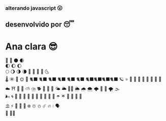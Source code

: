 ### alterando javascript :open_mouth:
## desenvolvido por :sleeping: 
# Ana clara :sunglasses:
:eyes:
:carousel_horse:
:new_moon:		:waxing_crescent_moon:	
		:first_quarter_moon:		:moon:
:waxing_gibbous_moon:	
	:full_moon:		:waning_gibbous_moon:	:last_quarter_moon:		:waning_crescent_moon:	 :jack_o_lantern:
		:crescent_moon:	:new_moon_with_face:
		:first_quarter_moon_with_face:		:last_quarter_moon_with_face:	
		:thermometer:		:sunny:	
		:full_moon_with_face:		:sun_with_face:	:bamboo:  :black_cat: :black_cat: :black_cat: :black_cat: :black_cat: :black_cat: :black_cat::black_cat::black_cat::black_cat:
		:ringed_planet:		:star:  :red_envelope: :fish_cake: :dango: :snail:
		:star2:	:stars:	 :wolf:
		:milky_way:		:cloud:	 :shinto_shrine: :mosque: :amphora:
	:partly_sunny:	:cloud_with_lightning_and_rain:	 :dog2: :japanese_goblin: :japanese_goblin: :japanese_goblin:
		:sun_behind_small_cloud:		:sun_behind_large_cloud: :mage_man:	
		:sun_behind_rain_cloud:		:cloud_with_rain:
		:cloud_with_snow:		:cloud_with_lightning:	  :dolls: :wind_chime:
		:tornado:		:fog:	
		:wind_face:		:cyclone:   :rice_scene: :roller_coaster: :love_hotel:
		:rainbow:	:closed_umbrella:	:sloth: :anger: :anger: :dizzy: :dizzy:
		:open_umbrella:	:umbrella: :japanese_ogre: :japanese_ogre: :japanese_ogre: :japanese_ogre:	
		:parasol_on_ground:	:zap:	:hamster: :fox_face: :100:
		:snowflake:		:snowman_with_snow:	
		:snowman:		:comet:		:fire:	:droplet: :speaking_head:	
		:ocean:	
        :elephant::dash:
